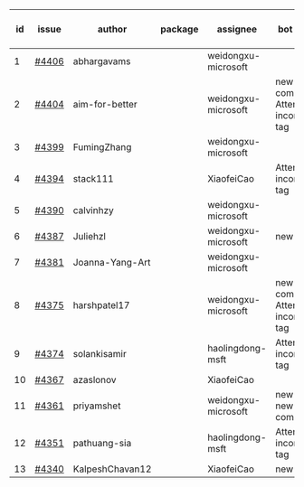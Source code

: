 | id | issue | author | package | assignee | bot advice | created date of issue | target release date | date from target |
| ------ | ------ | ------ | ------ | ------ | ------ | ------ | ------ | :-----: |
| 1 | [#4406](https://github.com/Azure/sdk-release-request/issues/4406) | abhargavams |  | weidongxu-microsoft |  | 08-08 | 08-25 |  |
| 2 | [#4404](https://github.com/Azure/sdk-release-request/issues/4404) | aim-for-better |  | weidongxu-microsoft | new comment. Attention to inconsistent tag | 08-08 | 08-25 |  |
| 3 | [#4399](https://github.com/Azure/sdk-release-request/issues/4399) | FumingZhang |  | weidongxu-microsoft |  | 08-08 | 08-25 |  |
| 4 | [#4394](https://github.com/Azure/sdk-release-request/issues/4394) | stack111 |  | XiaofeiCao | Attention to inconsistent tag | 08-04 | 08-25 |  |
| 5 | [#4390](https://github.com/Azure/sdk-release-request/issues/4390) | calvinhzy |  | weidongxu-microsoft |  | 08-04 | 08-25 |  |
| 6 | [#4387](https://github.com/Azure/sdk-release-request/issues/4387) | Juliehzl |  | weidongxu-microsoft | new issue. | 08-02 | 08-25 |  |
| 7 | [#4381](https://github.com/Azure/sdk-release-request/issues/4381) | Joanna-Yang-Art |  | weidongxu-microsoft |  | 07-31 | 08-25 |  |
| 8 | [#4375](https://github.com/Azure/sdk-release-request/issues/4375) | harshpatel17 |  | weidongxu-microsoft | new comment. Attention to inconsistent tag | 07-28 | 08-25 |  |
| 9 | [#4374](https://github.com/Azure/sdk-release-request/issues/4374) | solankisamir |  | haolingdong-msft | Attention to inconsistent tag | 07-27 | 08-25 |  |
| 10 | [#4367](https://github.com/Azure/sdk-release-request/issues/4367) | azaslonov |  | XiaofeiCao |  | 07-26 | 08-25 |  |
| 11 | [#4361](https://github.com/Azure/sdk-release-request/issues/4361) | priyamshet |  | weidongxu-microsoft | new issue. new comment. | 07-25 | 08-25 |  |
| 12 | [#4351](https://github.com/Azure/sdk-release-request/issues/4351) | pathuang-sia |  | haolingdong-msft | Attention to inconsistent tag | 07-20 | 08-25 |  |
| 13 | [#4340](https://github.com/Azure/sdk-release-request/issues/4340) | KalpeshChavan12 |  | XiaofeiCao | new issue. | 07-15 | 08-25 |  |

